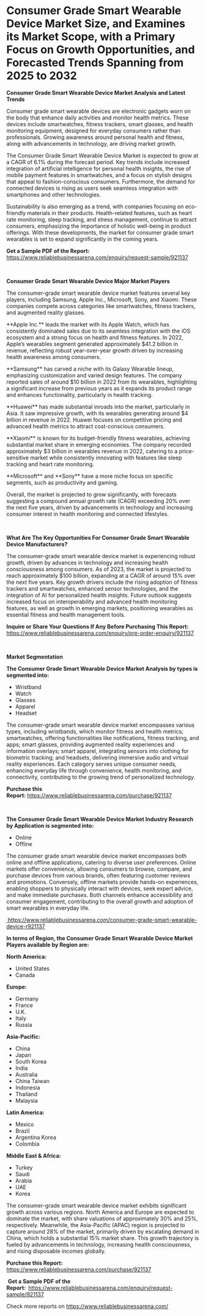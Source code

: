 <p><h1>Consumer Grade Smart Wearable Device Market Size, and Examines its Market Scope, with a Primary Focus on Growth Opportunities, and Forecasted Trends Spanning from 2025 to 2032</h1></p><p><strong>Consumer Grade Smart Wearable Device Market Analysis and Latest Trends</strong></p>
<p><p>Consumer grade smart wearable devices are electronic gadgets worn on the body that enhance daily activities and monitor health metrics. These devices include smartwatches, fitness trackers, smart glasses, and health monitoring equipment, designed for everyday consumers rather than professionals. Growing awareness around personal health and fitness, along with advancements in technology, are driving market growth.</p><p>The Consumer Grade Smart Wearable Device Market is expected to grow at a CAGR of 6.1% during the forecast period. Key trends include increased integration of artificial intelligence for personal health insights, the rise of mobile payment features in smartwatches, and a focus on stylish designs that appeal to fashion-conscious consumers. Furthermore, the demand for connected devices is rising as users seek seamless integration with smartphones and other technologies.</p><p>Sustainability is also emerging as a trend, with companies focusing on eco-friendly materials in their products. Health-related features, such as heart rate monitoring, sleep tracking, and stress management, continue to attract consumers, emphasizing the importance of holistic well-being in product offerings. With these developments, the market for consumer grade smart wearables is set to expand significantly in the coming years.</p></p>
<p><strong>Get a Sample PDF of the Report:&nbsp;</strong> <a href="https://www.reliablebusinessarena.com/enquiry/request-sample/921137?utm_campaign=3526&utm_medium=2&utm_source=Github&utm_content=ia&utm_term=05042025&utm_id=consumer-grade-smart-wearable-device">https://www.reliablebusinessarena.com/enquiry/request-sample/921137</a></p>
<p>&nbsp;</p>
<p><strong>Consumer Grade Smart Wearable Device Major Market Players</strong></p>
<p><p>The consumer-grade smart wearable device market features several key players, including Samsung, Apple Inc., Microsoft, Sony, and Xiaomi. These companies compete across categories like smartwatches, fitness trackers, and augmented reality glasses.</p><p>**Apple Inc.** leads the market with its Apple Watch, which has consistently dominated sales due to its seamless integration with the iOS ecosystem and a strong focus on health and fitness features. In 2022, Apple’s wearables segment generated approximately $41.2 billion in revenue, reflecting robust year-over-year growth driven by increasing health awareness among consumers.</p><p>**Samsung** has carved a niche with its Galaxy Wearable lineup, emphasizing customization and varied design features. The company reported sales of around $10 billion in 2022 from its wearables, highlighting a significant increase from previous years as it expands its product range and enhances functionality, particularly in health tracking.</p><p>**Huawei** has made substantial inroads into the market, particularly in Asia. It saw impressive growth, with its wearables generating around $4 billion in revenue in 2022. Huawei focuses on competitive pricing and advanced health metrics to attract cost-conscious consumers.</p><p>**Xiaomi** is known for its budget-friendly fitness wearables, achieving substantial market share in emerging economies. The company recorded approximately $3 billion in wearables revenue in 2022, catering to a price-sensitive market while consistently innovating with features like sleep tracking and heart rate monitoring.</p><p>**Microsoft** and **Sony** have a more niche focus on specific segments, such as productivity and gaming. </p><p>Overall, the market is projected to grow significantly, with forecasts suggesting a compound annual growth rate (CAGR) exceeding 20% over the next five years, driven by advancements in technology and increasing consumer interest in health monitoring and connected lifestyles.</p></p>
<p>&nbsp;</p>
<p><strong>What Are The Key Opportunities For Consumer Grade Smart Wearable Device Manufacturers?</strong></p>
<p><p>The consumer-grade smart wearable device market is experiencing robust growth, driven by advances in technology and increasing health consciousness among consumers. As of 2023, the market is projected to reach approximately $100 billion, expanding at a CAGR of around 15% over the next five years. Key growth drivers include the rising adoption of fitness trackers and smartwatches, enhanced sensor technologies, and the integration of AI for personalized health insights. Future outlook suggests increased focus on interoperability and advanced health monitoring features, as well as growth in emerging markets, positioning wearables as essential fitness and health management tools.</p></p>
<p><strong>Inquire or Share Your Questions If Any Before Purchasing This Report:</strong> <a href="https://www.reliablebusinessarena.com/enquiry/pre-order-enquiry/921137?utm_campaign=3526&utm_medium=2&utm_source=Github&utm_content=ia&utm_term=05042025&utm_id=consumer-grade-smart-wearable-device">https://www.reliablebusinessarena.com/enquiry/pre-order-enquiry/921137</a></p>
<p>&nbsp;</p>
<p><strong>Market Segmentation</strong></p>
<p><strong>The Consumer Grade Smart Wearable Device Market Analysis by types is segmented into:</strong></p>
<p><ul><li>Wristband</li><li>Watch</li><li>Glasses</li><li>Apparel</li><li>Headset</li></ul></p>
<p><p>The consumer-grade smart wearable device market encompasses various types, including wristbands, which monitor fitness and health metrics; smartwatches, offering functionalities like notifications, fitness tracking, and apps; smart glasses, providing augmented reality experiences and information overlays; smart apparel, integrating sensors into clothing for biometric tracking; and headsets, delivering immersive audio and virtual reality experiences. Each category serves unique consumer needs, enhancing everyday life through convenience, health monitoring, and connectivity, contributing to the growing trend of personalized technology.</p></p>
<p><strong>Purchase this Report:&nbsp;</strong><a href="https://www.reliablebusinessarena.com/purchase/921137?utm_campaign=3526&utm_medium=2&utm_source=Github&utm_content=ia&utm_term=05042025&utm_id=consumer-grade-smart-wearable-device">https://www.reliablebusinessarena.com/purchase/921137</a></p>
<p>&nbsp;</p>
<p><strong>The Consumer Grade Smart Wearable Device Market Industry Research by Application is segmented into:</strong></p>
<p><ul><li>Online</li><li>Offline</li></ul></p>
<p><p>The consumer grade smart wearable device market encompasses both online and offline applications, catering to diverse user preferences. Online markets offer convenience, allowing consumers to browse, compare, and purchase devices from various brands, often featuring customer reviews and promotions. Conversely, offline markets provide hands-on experiences, enabling shoppers to physically interact with devices, seek expert advice, and make immediate purchases. Both channels enhance accessibility and consumer engagement, contributing to the overall growth and adoption of smart wearables in everyday life.</p></p>
<p><a href="https://www.reliablebusinessarena.com/consumer-grade-smart-wearable-device-r921137?utm_campaign=3526&utm_medium=2&utm_source=Github&utm_content=ia&utm_term=05042025&utm_id=consumer-grade-smart-wearable-device">&nbsp;https://www.reliablebusinessarena.com/consumer-grade-smart-wearable-device-r921137</a></p>
<p><strong>In terms of Region, the Consumer Grade Smart Wearable Device Market Players available by Region are:</strong></p>
<p>
    <p> <strong> North America: </strong>
        <ul>
            <li>United States</li>
            <li>Canada</li>
        </ul>
        </p> 
    <p> <strong> Europe: </strong>
        <ul>
            <li>Germany</li>
            <li>France</li>
            <li>U.K.</li>
            <li>Italy</li>
            <li>Russia</li>
        </ul>
        </p> 
    <p> <strong> Asia-Pacific: </strong>
        <ul>
            <li>China</li>
            <li>Japan</li>
            <li>South Korea</li>
            <li>India</li>
            <li>Australia</li>
            <li>China Taiwan</li>
            <li>Indonesia</li>
            <li>Thailand</li>
            <li>Malaysia</li>
        </ul>
        </p> 
    <p> <strong> Latin America: </strong>
        <ul>
            <li>Mexico</li>
            <li>Brazil</li>
            <li>Argentina Korea</li>
            <li>Colombia</li>
        </ul>
        </p> 
    <p> <strong> Middle East & Africa: </strong>
        <ul>
            <li>Turkey</li>
            <li>Saudi</li>
            <li>Arabia</li>
            <li>UAE</li>
            <li>Korea</li>
        </ul>
    </p>
    </p>
<p><p>The consumer-grade smart wearable device market exhibits significant growth across various regions. North America and Europe are expected to dominate the market, with share valuations of approximately 30% and 25%, respectively. Meanwhile, the Asia-Pacific (APAC) region is projected to capture around 28% of the market, primarily driven by escalating demand in China, which holds a substantial 15% market share. This growth trajectory is fueled by advancements in technology, increasing health consciousness, and rising disposable incomes globally.</p></p>
<p><strong>Purchase this Report: </strong><a href="https://www.reliablebusinessarena.com/purchase/921137?utm_campaign=3526&utm_medium=2&utm_source=Github&utm_content=ia&utm_term=05042025&utm_id=consumer-grade-smart-wearable-device">https://www.reliablebusinessarena.com/purchase/921137</a></p>
<p>&nbsp;<strong>Get a Sample PDF of the Report:&nbsp;&nbsp;</strong><a href="https://www.reliablebusinessarena.com/enquiry/request-sample/921137?utm_campaign=3526&utm_medium=2&utm_source=Github&utm_content=ia&utm_term=05042025&utm_id=consumer-grade-smart-wearable-device">https://www.reliablebusinessarena.com/enquiry/request-sample/921137</a></p>
<p><strong></strong></p>
<p>Check more reports on <a href="https://www.reliablebusinessarena.com/?utm_campaign=3526&utm_medium=2&utm_source=Github&utm_content=ia&utm_term=05042025&utm_id=consumer-grade-smart-wearable-device">https://www.reliablebusinessarena.com/</a></p>